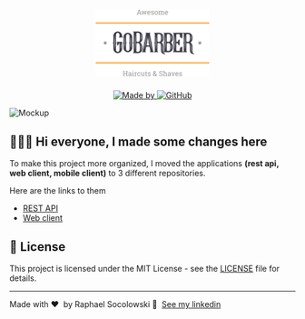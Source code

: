 <h1 align="center">
	<img alt="GoStack" src=".github/GoBarberLogo.svg" width="200px" />
</h1>

<p align="center">
	<a href="https://www.linkedin.com/in/raphaelswk/" target="_blank" rel="noopener noreferrer">
		<img alt="Made by" src="https://img.shields.io/badge/made%20by-Raphael%20Socolowski-%23FF9000">
	</a>
	<a href="https://github.com/raphaelswk/go-barber/blob/main/LICENSE">
		<img alt="GitHub" src="https://img.shields.io/github/license/raphaelswk/go-barber?color=%23FF9000">
	</a>
</p>

<img alt="Mockup" src="github/GoBarberScreens.png">

## 👨🏻‍💻 Hi everyone, I made some changes here

To make this project more organized, I moved the applications **(rest api, web client, mobile client)** to 3 different repositories.

Here are the links to them

- [REST API](https://github.com/raphaelswk/go-barber/tree/main/gobarber-backend)
- [Web client](https://github.com/raphaelswk/go-barber/tree/main/gobarber-web)

## 📝 License

This project is licensed under the MIT License - see the [LICENSE](LICENSE) file for details.

---

Made with ♥ &nbsp;by Raphael Socolowski 👋 &nbsp;[See my linkedin](https://www.linkedin.com/in/raphaelswk/)
